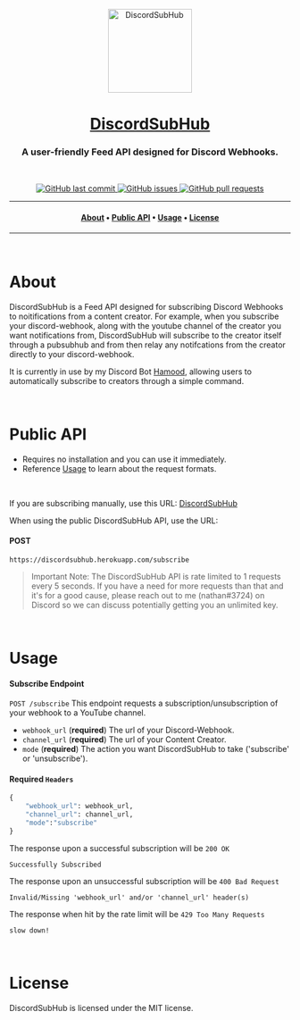 <p align="center"> 
<img href="https://discordsubhub.herokuapp.com/" src="https://cdn.discordapp.com/attachments/741384050387714162/815695936436043816/discordsubhub2.png" alt="DiscordSubHub" width=150>
</p>
<!-- <img src="https://cdn.discordapp.com/attachments/741384050387714162/815695936436043816/discordsubhub2.png" alt="DiscordSubHub" class="center"> -->
<h1 align="center">
  <a href="https://discordsubhub.herokuapp.com/">DiscordSubHub</a>
</h1>

<h3 align="center">A user-friendly Feed API designed for Discord Webhooks.</h3>
<br>

<p align="center">
    <a href="https://https://github.com/nathanielfernandes/DiscordSubHub">
    <img src="https://img.shields.io/github/last-commit/nathanielfernandes/DiscordSubHub.svg?style=for-the-badge&logo=github&logoColor=white"
         alt="GitHub last commit">
    <a href="https://github.com/engineer-man/DiscordSubHub">
    <img src="https://img.shields.io/github/issues/nathanielfernandes/DiscordSubHub.svg?style=for-the-badge&logo=github&logoColor=white"
         alt="GitHub issues">
    <a href="https://github.com/engineer-man/piston/pulls">
    <img src="https://img.shields.io/github/issues-pr-raw/nathanielfernandes/DiscordSubHub.svg?style=for-the-badge&logo=github&logoColor=white"
         alt="GitHub pull requests">
</p>


---

<h4 align="center">
  <a href="#About">About</a> •
  <a href="#Public-API">Public API</a> •
  <a href="#Usage">Usage</a> •
  <a href="#License">License</a>
</h4>

---
<br>

# About
DiscordSubHub is a Feed API designed for subscribing Discord Webhooks to noitifications from a content creator. For example, when you subscribe your discord-webhook, along with the youtube channel of the creator you want notifications from, DiscordSubHub will subscribe to the creator itself through a pubsubhub and from then relay any notifcations from the creator directly to your discord-webhook.

It is currently in use by my Discord Bot [Hamood](https://nathanielfernandes.github.io/HamoodBot/), allowing users to automatically subscribe to creators through a simple command.

<br>

# Public API
- Requires no installation and you can use it immediately.
- Reference [Usage](#Usage) to learn about the request formats.

<br>

If you are subscribing manually, use this URL: [DiscordSubHub](https://discordsubhub.herokuapp.com/)

When using the public DiscordSubHub API, use the URL:
#### POST
```
https://discordsubhub.herokuapp.com/subscribe
```
> Important Note: The DiscordSubHub API is rate limited to 1 requests every 5 seconds. If you have a need for more requests than that
and it's for a good cause, please reach out to me (nathan#3724) on Discord
so we can discuss potentially getting you an unlimited key.

<br>

# Usage
#### Subscribe Endpoint
`POST /subscribe`
This endpoint requests a subscription/unsubscription of your webhook to a YouTube channel.
- `webhook_url` (**required**) The url of your Discord-Webhook.
- `channel_url` (**required**) The url of your Content Creator.
- `mode` (**required**) The action you want DiscordSubHub to take ('subscribe' or 'unsubscribe').

#### Required `Headers`
```python
{
    "webhook_url": webhook_url,
    "channel_url": channel_url,
    "mode":"subscribe"
}
```
The response upon a successful subscription will be `200 OK`
```
Successfully Subscribed
```
The response upon an unsuccessful subscription will be `400 Bad Request`
```
Invalid/Missing 'webhook_url' and/or 'channel_url' header(s)
```
The response when hit by the rate limit will be `429 Too Many Requests`
```
slow down!
```

<br>

# License
DiscordSubHub is licensed under the MIT license.
